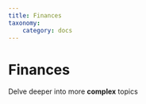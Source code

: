 ```yaml
---
title: Finances
taxonomy:
    category: docs
---
```


# Finances

Delve deeper into more **complex** topics
